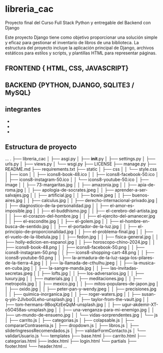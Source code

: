# libreria_cac
Proyecto final del Curso Full Stack Python y entregable del Backend con Django

Este proyecto Django tiene como objetivo proporcionar una solución simple y eficaz para gestionar el inventario de libros de una biblioteca. La estructura del proyecto incluye la aplicación principal de Django, archivos estáticos para estilos y scripts, y plantillas HTML para representar páginas.


## FRONTEND { HTML, CSS, JAVASCRIPT}
## BACKEND {PYTHON, DJANGO, SQLITE3 / MySQL}

## integrantes 
* 
* 
*


## Estructura de proyecto
...
.
├── libreria_cac
│   ├── asgi.py
│   ├── __init__.py
│   ├── settings.py
│   ├── urls.py
│   ├── views.py
│   └── wsgi.py
├── LICENSE
├── manage.py
├── README.md
├── requirements.txt
├── static
│   ├── css
│   │   └── style.css
│   ├── icon
│   │   ├── icons8-book-48.ico
│   │   ├── icons8-facebook-50.ico
│   │   ├── icons8-instagram-50.ico
│   │   └── icons8-youtube-50.ico
│   ├── image
│   │   ├── 73-margaritas.jpg
│   │   ├── amazonia.jpg
│   │   ├── apia-de-roma.jpg
│   │   ├── apologia-de-socrates.jpeg
│   │   ├── aprender-a-ser-salvajes.jpg
│   │   ├── artificial.jpg
│   │   ├── bowie.jpeg
│   │   ├── buenos-aires.jpg
│   │   ├── calculus.jpg
│   │   ├── derecho-internacional-privado.jpg
│   │   ├── diagnostico-de-la-personalidad.jpg
│   │   ├── el-amor-es-imposible.jpg
│   │   ├── el-buddhismo.jpg
│   │   ├── el-cerebro-del-artista.jpg
│   │   ├── el-corazon-del-hombre.jpg
│   │   ├── el-ejercito-del-amanecer.jpg
│   │   ├── el-escondite.jpg
│   │   ├── el-golem.jpg
│   │   ├── el-hombre-en-busca-de-sentido.jpg
│   │   ├── el-portador-de-la-luz.jpg
│   │   ├── el-principio-de-proporcionalidad.jpg
│   │   ├── el-problema-final.jpg
│   │   ├── el-vuelo-de-la-libelula.jpg
│   │   ├── fedon.jpg
│   │   ├── fisica-general.jpg
│   │   ├── holly-edicion-en-espanol.jpg
│   │   ├── horoscopo-chino-2024.jpg
│   │   ├── icons8-book-48.png
│   │   ├── icons8-facebook-50.png
│   │   ├── icons8-instagram-50.png
│   │   ├── icons8-shopping-cart-48.png
│   │   ├── icons8-youtube-50.png
│   │   ├── la-armadura-de-la-luz-saga-los-pilares-de-la-tierra-4.jpg
│   │   ├── la-llamada-de-cthulhu.jpeg
│   │   ├── la-musica-en-cuba.jpg
│   │   ├── la-sangre-manda.jpg
│   │   ├── las-invitadas-secretas.jpeg
│   │   ├── lofts.jpg
│   │   ├── los-adversarios.jpg
│   │   ├── luxury.jpg
│   │   ├── materials.jpg
│   │   ├── meditaciones.jpg
│   │   ├── metropolis.jpg
│   │   ├── mexico.jpg
│   │   ├── mitos-populares-de-japon.jpg
│   │   ├── oxido.jpg
│   │   ├── peter-pan-y-wendy.jpeg
│   │   ├── precisiones.jpg
│   │   ├── quimica-inorganica.jpg
│   │   ├── roger-waters.jpg
│   │   ├── susan-q-yin-2JIvboGLeho-unsplash.jpg
│   │   ├── taylor-from-the-vault.jpg
│   │   ├── tom-hermans-9BoqXzEeQqM-unsplash.jpg
│   │   ├── ugur-akdemir-XT-o5O458as-unsplash.jpg
│   │   ├── una-venganza-para-mi-enemigo.jpg
│   │   ├── un-mundo-de-ensueno.jpg
│   │   └── vidas-sorprendentes.jpg
│   └── js
│       ├── carrito.js
│       ├── categorias.js
│       ├── colapsable.js
│       ├── compararContrasenia.js
│       ├── dropdown.js
│       ├── libros.js
│       ├── sliderIngresosRecomendados.js
│       ├── validarFormContacto.js
│       └── validarUsuario.js
└── templates
    ├── base.html
    ├── carrito.html
    ├── categorias.html
    ├── index.html
    ├── login.html
    └── partials
        ├── footer.html
        └── header.html
...

